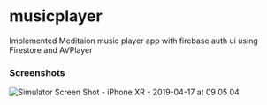 # musicplayer

Implemented Meditaion music player app with firebase auth ui using Firestore and AVPlayer 

### Screenshots

![Simulator Screen Shot - iPhone XR - 2019-04-17 at 09 05 04](https://user-images.githubusercontent.com/37391704/56259564-18256700-60f1-11e9-8a17-83ea8fecdac1.png)


